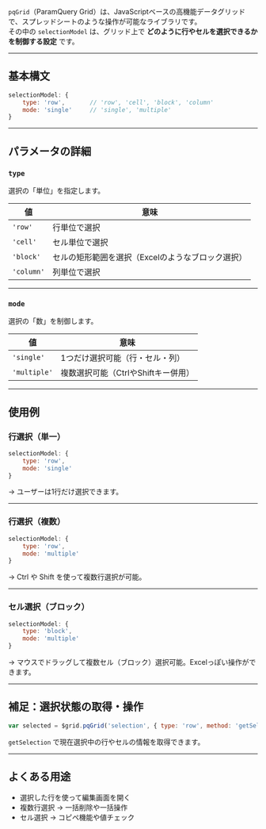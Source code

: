 `pqGrid`（ParamQuery Grid）は、JavaScriptベースの高機能データグリッドで、スプレッドシートのような操作が可能なライブラリです。  
その中の `selectionModel` は、グリッド上で **どのように行やセルを選択できるかを制御する設定** です。

---

## 基本構文

```javascript
selectionModel: {
    type: 'row',       // 'row', 'cell', 'block', 'column'
    mode: 'single'     // 'single', 'multiple'
}
```

---

## パラメータの詳細

### `type`
選択の「単位」を指定します。

| 値 | 意味 |
|----|------|
| `'row'` | 行単位で選択 |
| `'cell'` | セル単位で選択 |
| `'block'` | セルの矩形範囲を選択（Excelのようなブロック選択） |
| `'column'` | 列単位で選択 |

---

### `mode`
選択の「数」を制御します。

| 値 | 意味 |
|----|------|
| `'single'` | 1つだけ選択可能（行・セル・列） |
| `'multiple'` | 複数選択可能（CtrlやShiftキー併用） |

---

## 使用例

### 行選択（単一）

```javascript
selectionModel: {
    type: 'row',
    mode: 'single'
}
```

→ ユーザーは1行だけ選択できます。

---

### 行選択（複数）

```javascript
selectionModel: {
    type: 'row',
    mode: 'multiple'
}
```

→ Ctrl や Shift を使って複数行選択が可能。

---

### セル選択（ブロック）

```javascript
selectionModel: {
    type: 'block',
    mode: 'multiple'
}
```

→ マウスでドラッグして複数セル（ブロック）選択可能。Excelっぽい操作ができます。

---

## 補足：選択状態の取得・操作

```javascript
var selected = $grid.pqGrid('selection', { type: 'row', method: 'getSelection' });
```

`getSelection` で現在選択中の行やセルの情報を取得できます。

---

## よくある用途

- 選択した行を使って編集画面を開く
- 複数行選択 → 一括削除や一括操作
- セル選択 → コピペ機能や値チェック
